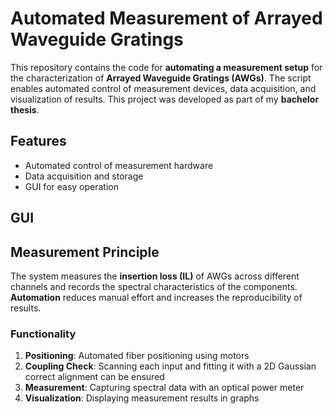 # Automated Measurement of Arrayed Waveguide Gratings

This repository contains the code for **automating a measurement setup** for the characterization of **Arrayed Waveguide Gratings (AWGs)**. The script enables automated control of measurement devices, data acquisition, and visualization of results. This project was developed as part of my **bachelor thesis**.

## Features

- Automated control of measurement hardware  
- Data acquisition and storage  
- GUI for easy operation 

## GUI

## Measurement Principle

The system measures the **insertion loss (IL)** of AWGs across different channels and records the spectral characteristics of the components. **Automation** reduces manual effort and increases the reproducibility of results.

### Functionality
1. **Positioning**: Automated fiber positioning using motors
2. **Coupling Check**: Scanning each input and fitting it with a 2D Gaussian correct alignment can be ensured
3. **Measurement**: Capturing spectral data with an optical power meter
4. **Visualization**: Displaying measurement results in graphs